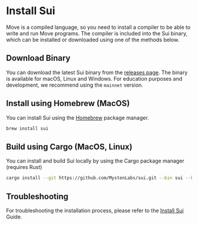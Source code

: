 # Install Sui

Move is a compiled language, so you need to install a compiler to be able to write and run Move programs. The compiler is included into the Sui binary, which can be installed or downloaded using one of the methods below.

## Download Binary

You can download the latest Sui binary from the [releases page](https://github.com/MystenLabs/sui/releases). The binary is available for macOS, Linux and Windows. For education purposes and development, we recommend using the `mainnet` version.

## Install using Homebrew (MacOS)

You can install Sui using the [Homebrew](https://brew.sh/) package manager.

```bash
brew install sui
```

## Build using Cargo (MacOS, Linux)

You can install and build Sui locally by using the Cargo package manager (requires Rust)

```bash
cargo install --git https://github.com/MystenLabs/sui.git --bin sui --branch mainnet
```

## Troubleshooting

For troubleshooting the installation process, please refer to the [Install Sui](https://docs.sui.io/guides/developer/getting-started/sui-install) Guide.
